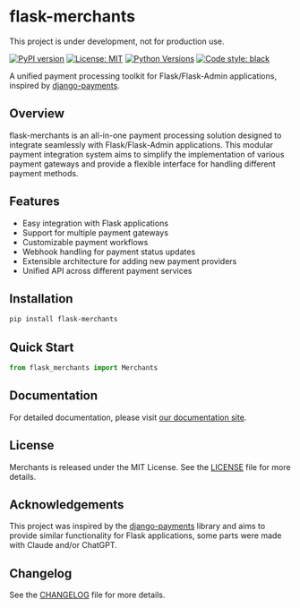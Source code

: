 # flask-merchants

This project is under development, not for production use.

[![PyPI version](https://badge.fury.io/py/flask-merchants.svg)](https://badge.fury.io/py/flask-merchants)
[![License: MIT](https://img.shields.io/badge/License-MIT-yellow.svg)](https://opensource.org/licenses/MIT)
[![Python Versions](https://img.shields.io/pypi/pyversions/flask-merchants.svg)](https://pypi.org/project/flask-merchants/)
[![Code style: black](https://img.shields.io/badge/code%20style-black-000000.svg)](https://github.com/psf/black)

A unified payment processing toolkit for Flask/Flask-Admin applications, inspired by [django-payments](https://github.com/jazzband/django-payments).

## Overview

flask-merchants is an all-in-one payment processing solution designed to integrate seamlessly with Flask/Flask-Admin applications.
This modular payment integration system aims to simplify the implementation of various payment gateways and provide a
flexible interface for handling different payment methods.

## Features

- Easy integration with Flask applications
- Support for multiple payment gateways
- Customizable payment workflows
- Webhook handling for payment status updates
- Extensible architecture for adding new payment providers
- Unified API across different payment services

## Installation

```bash
pip install flask-merchants
```

## Quick Start

```python
from flask_merchants import Merchants

```

## Documentation

For detailed documentation, please visit [our documentation site](https://mariofix.github.io/flask-merchants).

## License

Merchants is released under the MIT License. See the [LICENSE](LICENSE) file for more details.

## Acknowledgements

This project was inspired by the [django-payments](https://github.com/jazzband/django-payments) library and aims to provide similar functionality for Flask
applications, some parts were made with Claude and/or ChatGPT.

## Changelog

See the [CHANGELOG](CHANGELOG) file for more details.
